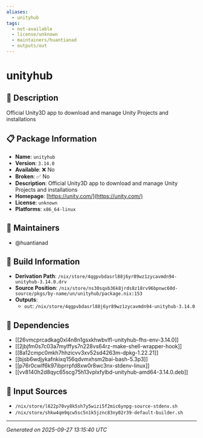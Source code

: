 ```yaml
---
aliases:
  - unityhub
tags:
  - not-available
  - license/unknown
  - maintainers/huantianad
  - outputs/out
---
```


# unityhub

## 📝 Description

Official Unity3D app to download and manage Unity Projects and installations

## 📋 Package Information

- **Name**: `unityhub`
- **Version**: `3.14.0`
- **Available**: ❌ No
- **Broken**: ✅ No
- **Description**: Official Unity3D app to download and manage Unity Projects and installations
- **Homepage**: [https://unity.com/](https://unity.com/)
- **License**: `unknown`
- **Platforms**: `x86_64-linux`
## 👥 Maintainers

- @huantianad


## 🔧 Build Information

- **Derivation Path**: `/nix/store/4qgpvbdasrl88j6yr89wz1zycavmdn94-unityhub-3.14.0.drv`
- **Source Position**: `/nix/store/ns30sqxb36k8jrds8z18rv96bpnwc60d-source/pkgs/by-name/un/unityhub/package.nix:153`
- **Outputs**:
  - `out`:  `/nix/store/4qgpvbdasrl88j6yr89wz1zycavmdn94-unityhub-3.14.0`

## 🔗 Dependencies

- [[26vmcprcadkag0xl4n8n1gsxkhwbvlfl-unityhub-fhs-env-3.14.0]]
- [[2jbjfm0s7c03a7mylffys7n228vs64rz-make-shell-wrapper-hook]]
- [[8a12cmpc0mkh7hhzicvv3xv52sd4263m-dpkg-1.22.21]]
- [[bjsb6wdjykafnkixq156qdvmxhsm2bai-bash-5.3p3]]
- [[p76r0cwlf6k97ibprrpfd8xw0r8wc3nx-stdenv-linux]]
- [[vv8140h2d8qyc65scg75h13vplxfylbd-unityhub-amd64-3.14.0.deb]]

## 📁 Input Sources

- `/nix/store/l622p70vy8k5sh7y5wizi5f2mic6ynpg-source-stdenv.sh`
- `/nix/store/shkw4qm9qcw5sc5n1k5jznc83ny02r39-default-builder.sh`

---
*Generated on 2025-09-27 13:15:40 UTC*
